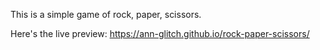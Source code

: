 This is a simple game of rock, paper, scissors.

Here's the live preview: https://ann-glitch.github.io/rock-paper-scissors/
